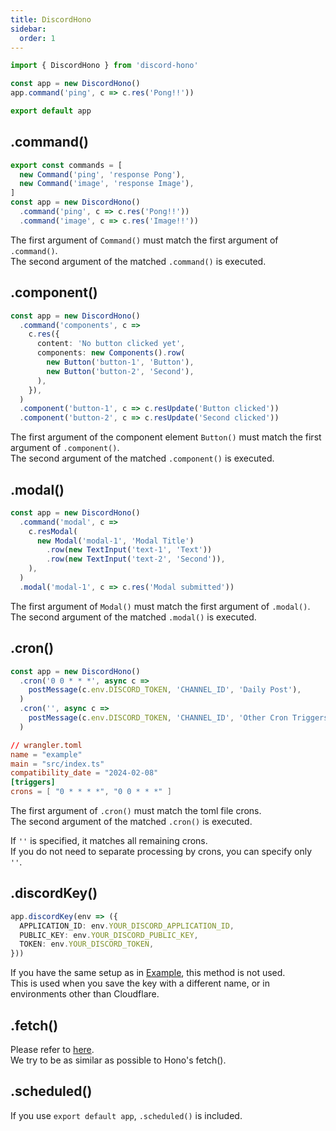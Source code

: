 ```yaml
---
title: DiscordHono
sidebar:
  order: 1
---
```


```ts "DiscordHono"
import { DiscordHono } from 'discord-hono'

const app = new DiscordHono()
app.command('ping', c => c.res('Pong!!'))

export default app
```

## .command()

```ts /command(?!s)/ "ping" "image"
export const commands = [
  new Command('ping', 'response Pong'),
  new Command('image', 'response Image'),
]
const app = new DiscordHono()
  .command('ping', c => c.res('Pong!!'))
  .command('image', c => c.res('Image!!'))
```

The first argument of `Command()` must match the first argument of `.command()`.  
The second argument of the matched `.command()` is executed.

## .component()

```ts /component(?!s)/ "button-1" "button-2"
const app = new DiscordHono()
  .command('components', c =>
    c.res({
      content: 'No button clicked yet',
      components: new Components().row(
        new Button('button-1', 'Button'),
        new Button('button-2', 'Second'),
      ),
    }),
  )
  .component('button-1', c => c.resUpdate('Button clicked'))
  .component('button-2', c => c.resUpdate('Second clicked'))
```

The first argument of the component element `Button()` must match the first argument of `.component()`.  
The second argument of the matched `.component()` is executed.

## .modal()

```ts /modal(?!')/ "modal-1"
const app = new DiscordHono()
  .command('modal', c =>
    c.resModal(
      new Modal('modal-1', 'Modal Title')
        .row(new TextInput('text-1', 'Text'))
        .row(new TextInput('text-2', 'Second')),
    ),
  )
  .modal('modal-1', c => c.res('Modal submitted'))
```

The first argument of `Modal()` must match the first argument of `.modal()`.  
The second argument of the matched `.modal()` is executed.

## .cron()

```ts "cron" "0 0 * * *"
const app = new DiscordHono()
  .cron('0 0 * * *', async c =>
    postMessage(c.env.DISCORD_TOKEN, 'CHANNEL_ID', 'Daily Post'),
  )
  .cron('', async c =>
    postMessage(c.env.DISCORD_TOKEN, 'CHANNEL_ID', 'Other Cron Triggers Post'),
  )
```

```toml "0 0 * * *"
// wrangler.toml
name = "example"
main = "src/index.ts"
compatibility_date = "2024-02-08"
[triggers]
crons = [ "0 * * * *", "0 0 * * *" ]
```

The first argument of `.cron()` must match the toml file crons.  
The second argument of the matched `.cron()` is executed.

If `''` is specified, it matches all remaining crons.  
If you do not need to separate processing by crons, you can specify only `''`.

## .discordKey()

```ts "discordKey"
app.discordKey(env => ({
  APPLICATION_ID: env.YOUR_DISCORD_APPLICATION_ID,
  PUBLIC_KEY: env.YOUR_DISCORD_PUBLIC_KEY,
  TOKEN: env.YOUR_DISCORD_TOKEN,
}))
```

If you have the same setup as in [Example](https://github.com/LuisFun/discord-hono-example), this method is not used.  
This is used when you save the key with a different name, or in environments other than Cloudflare.

## .fetch()

Please refer to [here](https://hono.dev/api/hono#fetch).  
We try to be as similar as possible to Hono's fetch().

## .scheduled()

If you use `export default app`, `.scheduled()` is included.
